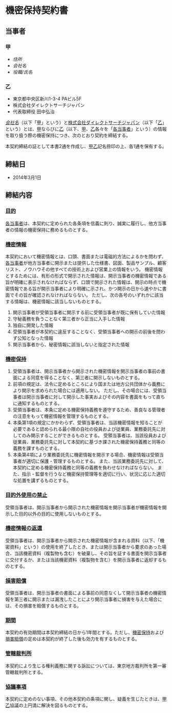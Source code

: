 # 機密保持契約書

## 当事者
### 甲
- *住所*
- *会社名*
- *役職/氏名*

### 乙
- 東京都中央区新川1-3-4 PAビル5F
- 株式会社ダイレクトサーチジャパン
- 代表取締役 田中弘治

[*会社名*](#甲)（以下「[甲](#甲)」という）と[株式会社ダイレクトサーチジャパン](#乙)（以下「[乙](#乙)」という）とは、[甲](#甲)ならびに[乙](#乙)（以下、[甲](#甲)、[乙](#乙)各々を「[各当事者](#当事者)」という）の情報を取り扱う際の機密保持につき、次のとおり契約を締結する。

本契約締結の証として本書2通を作成し、[甲](#甲)[乙](#乙)記名捺印の上、各1通を保有する。

## 締結日
- 2014年3月1日

## 締結内容

### [目的](#目的)
[各当事者](#当事者)は、本契約に定められた各条項を信義に則り、誠実に履行し、他方当事者の情報の機密保持に務めるものとする。

### [機密情報](#機密情報)
本契約において機密情報とは、口頭、書面または電磁的方法によるかを問わず、[各当事者](#当事者)が他方当事者に開示または提供した仕様書、図面、製品サンプル、顧客リスト、ノウハウその他すべての技術上および営業上の情報をいう。
機密情報とするためには、有形の形式で開示された情報は、開示当事者の機密情報である旨が明確に表示されなければならず、口頭で開示された情報は、開示の時点で機密情報である旨が開示当事者により明確に示され、かつ開示の日から速やかに書面でその旨が確認されなければならない。
ただし、次の各号のいずれかに該当する情報は、機密情報に該当しないものとする。

1. 開示当事者が受領当事者に開示する前に受領当事者が既に保有していた情報
1. 守秘義務を負うことなく第三者から正当に入手した情報
1. 独自に開発した情報
1. 受領当事者が本契約に違反することなく、受領当事者への開示の前後を問わず公知となった情報
1. 開示当事者から、秘密情報に該当しないと指定された情報

### [機密保持](#機密保持)
1. 受領当事者は、開示当事者から開示された機密情報を開示当事者の事前の書面による同意を得ることなく、第三者に開示しないものとする。
1. 前項の規定は、法令に定めるところにより国または地方公共団体から義務により開示を求められた場合には適用しない。
ただし、その場合には、受領当事者は開示当事者に対して開示した事実およびその内容を書面をもって直ちに通知するものとする。
1. 受領当事者は、本条に定める機密保持義務を遵守するため、善良なる管理者の注意をもって機密情報を管理するものとする。
4. 本条第1項の規定にかかわらず、受領当事者は、当該機密情報を知ることが必要であると認められる最小限の自社の役員および従業員、業務委託先に対してのみ開示することができるものとする。
受領当事者は、当該役員および従業員、業務委託先に対して本契約に基づき課された機密保持義務と同等の義務を課すものとする。
1. 本条第4項により業務委託先に機密情報を開示する場合、機密情報は受領当事者が適切に保護・管理するものとする。
また、当該業務委託先に対して、本契約に定める機密保持義務と同等の義務を負わせなければならない。
また、指示・監督を行うなど機密保持管理等を適切に行い、状況に応じた適切な処置を講ずるものとする。

### [目的外使用の禁止](#目的外使用の禁止)
受領当事者は、開示当事者から開示された機密情報を開示当事者が機密情報を開示した目的以外の目的に使用しないものとする。

### [機密情報の返還](#機密情報の返還)
受領当事者は、開示当事者から開示された機密情報が含まれる資料（以下、「機密資料」という）の使用を終了したとき、または開示当事者から要求のあった場合、当該機密資料（複製物も含む）を破棄し、その旨を証する書面を開示当事者に交付するか、または当該機密資料（複製物を含む）を開示当事者に返却するものとする。

### [損害賠償](#損害賠償)
受領当事者は、開示当事者の書面による事前の同意なくして開示当事者の機密情報を第三者に開示または漏洩したことにより開示当事者に損害を与えた場合には、その損害を賠償するものとする。

### [期間](#期間)
本契約の有効期間は本契約締結の日から1年間とする。ただし、[機密保持](#機密保持)および[損害賠償](#損害賠償)の定めは本契約が終了した後も効力を有するものとする。

### [管轄裁判所](#管轄裁判所)
本契約により生じる権利義務に関する訴訟については、東京地方裁判所を第一審管轄裁判所とする。

### [協議事項](#協議事項)
本契約に定めのない事項、その他本契約の条項に関し、疑義を生じたときは、[甲](#甲)[乙](#乙)協議の上円満に解決を図るものとする。
